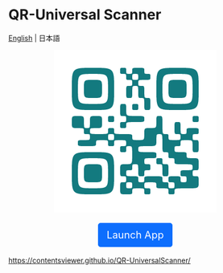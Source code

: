# QR-Universal Scanner

[English](./README_jp.md) | 日本語

<p align="center">
    <a href="./logo.png">
      <img src="./logo.png"/>
    </a>
</p>


<div style="text-align: center">
    <a style="
    display: inline-block;
    font-weight: 400;
    line-height: 1.5;
    text-align: center;
    text-decoration: none;
    vertical-align: middle;
    border: 1px solid transparent;
    margin: .25rem .125rem; 
    cursor: pointer;
    padding: .5rem 1rem;
    font-size: 1.25rem;
    border-radius: .3rem;
    color: #fff;
    background-color: #0d6efd;
    border-color: #0d6efd;">Launch App</a>
</div>

<https://contentsviewer.github.io/QR-UniversalScanner/>